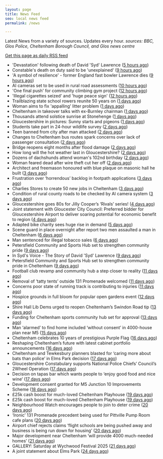 ```yaml
---
layout: page
title: News Feed
seo: local news feed
permalink: /news

---
```


Latest News from a variety of sources. Updates every hour.
_sources: BBC, Glos Police, Cheltenham Borough Council, and Glos news centre_

[Get this page as daily RSS feed](/daily.rss)

<!-- news_marker starts -->
- 'Devastation' following death of David 'Syd' Lawrence ([5 hours ago](https://www.bbc.com/news/articles/cvg9r0j5g08o))
- Constable's death on duty said to be 'unexplained' ([9 hours ago](https://www.bbc.com/news/articles/c39z0d12k88o))
- 'A symbol of resilience' - former England fast bowler Lawrence dies ([9 hours ago](https://www.bbc.com/sport/cricket/articles/c07d973k0zzo))
- AI cameras set to be used in rural road assessments ([10 hours ago](https://www.bbc.com/news/articles/c62g921l14jo))
- 'One final push' for community climbing gym project ([12 hours ago](https://www.bbc.com/news/articles/cx2v55q5kpeo))
- 'Illegal cigarettes seized' and 'huge peace sign' ([12 hours ago](https://www.bbc.com/news/articles/cy9x4grl3zno))
- Trailblazing state school rowers reunite 50 years on ([1 days ago](https://www.bbc.com/news/articles/ce9xgerg0n5o))
- Woman aims to fix 'appalling' litter problem ([1 days ago](https://www.bbc.com/news/articles/cqjq05rv191o))
- Cheltenham in takeover talks with ex-Burnley chairman ([1 days ago](https://www.bbc.com/sport/football/articles/ckg3v5135meo))
- Thousands attend solstice sunrise at Stonehenge ([1 days ago](https://www.bbc.com/news/articles/cg75gp1y233o))
- Gloucestershire in pictures: Sunny starts and pigeons ([1 days ago](https://www.bbc.com/news/articles/cwye9g90870o))
- Students take part in 24-hour wildlife survey ([2 days ago](https://www.bbc.com/news/articles/cn41ze3r27zo))
- Teen banned from city after man attacked ([2 days ago](https://www.bbc.com/news/articles/c75rl4we60wo))
- Changes to Cheltenham bus routes spark concerns over lack of passenger consultation ([2 days ago](https://gloucesternewscentre.co.uk/changes-to-cheltenham-bus-routes-spark-concerns-over-lack-of-passenger-consultation/))
- Bridge reopens eight months after flood damage ([2 days ago](https://www.bbc.com/news/articles/cz09md3ve3no))
- How long will the hot weather last in Gloucestershire? ([2 days ago](https://www.bbc.co.uk/sounds/play/p0lkf1rq))
- Dozens of dachshunds attend woman's 102nd birthday ([2 days ago](https://www.bbc.com/news/videos/c307l54nlrmo))
- Woman feared dead after wire theft cut her off ([2 days ago](https://www.bbc.com/news/articles/cp3k96521neo))
- Architect and freemason honoured with blue plaque on masonic hall he built ([3 days ago](https://gloucesternewscentre.co.uk/architect-and-freemason-honoured-with-blue-plaque-on-masonic-hall-he-built/))
- Frustration over ‘horrendous’ backlog in footpath applications ([3 days ago](https://gloucesternewscentre.co.uk/frustration-over-horrendous-backlog-in-footpath-applications/))
- Charlies Stores to create 50 new jobs in Cheltenham ([3 days ago](https://gloucesternewscentre.co.uk/charlies-stores-to-create-50-new-jobs-in-cheltenham/))
- Condition of rural county roads to be checked by AI camera system ([3 days ago](https://gloucesternewscentre.co.uk/condition-of-rural-county-roads-to-be-checked-by-ai-camera-system/))
- Gloucestershire goes 80s for Jilly Cooper’s ‘Rivals’ series! ([4 days ago](https://www.bbc.co.uk/sounds/play/p0ljxnh1))
- Joint statement with Gloucester City Council: Preferred bidder for Gloucestershire Airport to deliver soaring potential for economic benefit to region ([4 days ago](https://www.cheltenham.gov.uk/news/article/3021/joint_statement_with_gloucester_city_council_preferred_bidder_for_gloucestershire_airport_to_deliver_soaring_potential_for_economic_benefit_to_region))
- Adapted bike charity sees huge rise in demand ([5 days ago](https://www.bbc.co.uk/sounds/play/p0ljrsvr))
- Scene guard in place overnight after report two men assaulted a man in Cheltenham ([6 days ago](https://gloucesternewscentre.co.uk/scene-guard-in-place-overnight-after-report-two-men-assaulted-a-man-in-cheltenham/))
- Man sentenced for illegal tobacco sales ([6 days ago](https://gloucesternewscentre.co.uk/man-sentenced-for-illegal-tobacco-sales/))
- Petersfield Community and Sports Hub set to strengthen community pride ([9 days ago](https://gloucesternewscentre.co.uk/petersfield-community-and-sports-hub-set-to-strengthen-community-pride/))
- In Syd's Voice - The Story of David 'Syd' Lawrence ([9 days ago](https://www.bbc.co.uk/sounds/play/p0lj4vvq))
- Petersfield Community and Sports Hub set to strengthen community pride in Cheltenham ([9 days ago](https://www.cheltenham.gov.uk/news/article/3020/petersfield_community_and_sports_hub_set_to_strengthen_community_pride_in_cheltenham))
- Football club revamp and community hub a step closer to reality ([11 days ago](https://gloucesternewscentre.co.uk/football-club-revamp-and-community-hub-a-step-closer-to-reality/))
- Removal of ‘tatty tents’ outside 131 Promenade welcomed ([11 days ago](https://gloucesternewscentre.co.uk/removal-of-tatty-tents-outside-131-promenade-welcomed/))
- Concerns poor state of running track is contributing to injuries ([11 days ago](https://gloucesternewscentre.co.uk/concerns-poor-state-of-running-track-is-contributing-to-injuries/))
- Hospice grounds in full bloom for popular open gardens event ([12 days ago](https://gloucesternewscentre.co.uk/hospice-grounds-in-full-bloom-for-popular-open-gardens-event/))
- Shire Hall Lib Dems urged to reopen Cheltenham’s Swindon Road tip ([13 days ago](https://gloucesternewscentre.co.uk/shire-hall-lib-dems-urged-to-reopen-cheltenhams-swindon-road-tip/))
- Funding for Cheltenham sports community hub set for approval ([13 days ago](https://gloucesternewscentre.co.uk/funding-for-cheltenham-sports-community-hub-set-for-approval/))
- Man ‘alarmed’ to find home included ‘without consent’ in 4000-house plan near M5 ([15 days ago](https://gloucesternewscentre.co.uk/man-alarmed-to-find-home-included-without-consent-in-4000-house-plan-near-m5/))
- Cheltenham celebrates 10 years of prestigious Purple Flag ([16 days ago](https://www.cheltenham.gov.uk/news/article/3019/cheltenham_celebrates_10_years_of_prestigious_purple_flag))
- Reshaping Cheltenham’s future with latest cabinet portfolio announcements ([16 days ago](https://www.cheltenham.gov.uk/news/article/3018/reshaping_cheltenhams_future_with_latest_cabinet_portfolio_announcements))
- Cheltenham and Tewkesbury planners blasted for ‘caring more about bats than police’ in Elms Park decision ([17 days ago](https://gloucesternewscentre.co.uk/cheltenham-and-tewkesbury-planners-blasted-for-caring-more-about-bats-than-police-in-elms-park-decision/))
- Gloucestershire Constabulary supports National Police Chiefs’ Council’s 2Wheel Operation ([17 days ago](https://gloucesternewscentre.co.uk/gloucestershire-constabulary-supports-national-police-chiefs-councils-2wheel-operation/))
- Decision on tapas bar which wants people to ‘enjoy good food and nice wine’ ([17 days ago](https://gloucesternewscentre.co.uk/decision-on-tapas-bar-which-wants-people-to-enjoy-good-food-and-nice-wine/))
- Development consent granted for M5 Junction 10 Improvements Scheme ([18 days ago](https://gloucesternewscentre.co.uk/development-consent-granted-for-m5-junction-10-improvements-scheme/))
- £25k cash boost for much-loved Cheltenham Playhouse ([19 days ago](https://gloucesternewscentre.co.uk/25k-cash-boost-for-much-loved-cheltenham-playhouse/))
- £25k cash boost for much-loved Cheltenham Playhouse ([19 days ago](https://www.cheltenham.gov.uk/news/article/3017/25k_cash_boost_for_much-loved_cheltenham_playhouse))
- Neighbourhood Watch encourages people to join to deter crime ([20 days ago](https://gloucesternewscentre.co.uk/neighbourhood-watch-encourages-people-to-join-to-deter-crime/))
- ‘Ironic’ 131 Promenade precedent being used for Pittville Pump Room cafe plans ([20 days ago](https://gloucesternewscentre.co.uk/ironic-131-promenade-precedent-being-used-for-pittville-pump-room-cafe-plans/))
- Airport chief rejects claims ‘flight schools are being pushed away and business is being run down for housing’ ([20 days ago](https://gloucesternewscentre.co.uk/airport-chief-rejects-claims-flight-schools-are-being-pushed-away-and-business-is-being-run-down-for-housing/))
- Major development near Cheltenham ‘will provide 4000 much-needed homes’ ([21 days ago](https://gloucesternewscentre.co.uk/major-development-near-cheltenham-will-provide-4000-much-needed-homes/))
- GALLERY: Saturday at Wychwood Festival 2025 ([21 days ago](https://gloucesternewscentre.co.uk/gallery-saturday-at-wychwood-festival-2025/))
- A joint statement about Elms Park ([24 days ago](https://www.cheltenham.gov.uk/news/article/3015/a_joint_statement_about_elms_park))

<!-- news_marker ends -->
